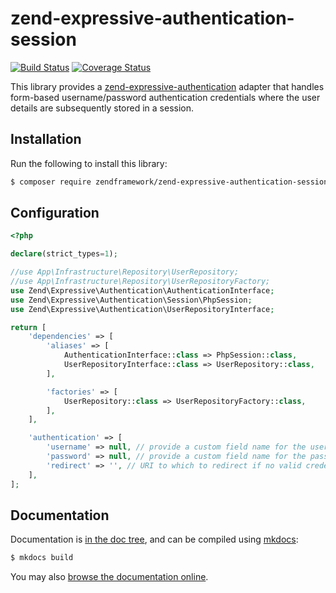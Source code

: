 # zend-expressive-authentication-session

[![Build Status](https://secure.travis-ci.org/zendframework/zend-expressive-authentication-session.svg?branch=master)](https://secure.travis-ci.org/zendframework/zend-expressive-authentication-session)
[![Coverage Status](https://coveralls.io/repos/github/zendframework/zend-expressive-authentication-session/badge.svg?branch=master)](https://coveralls.io/github/zendframework/zend-expressive-authentication-session?branch=master)

This library provides a [zend-expressive-authentication](https://github.com/zendframework/zend-expressive-authentication/)
adapter that handles form-based username/password authentication credentials
where the user details are subsequently stored in a session.

## Installation

Run the following to install this library:

```bash
$ composer require zendframework/zend-expressive-authentication-session
```

## Configuration

```php
<?php

declare(strict_types=1);

//use App\Infrastructure\Repository\UserRepository;
//use App\Infrastructure\Repository\UserRepositoryFactory;
use Zend\Expressive\Authentication\AuthenticationInterface;
use Zend\Expressive\Authentication\Session\PhpSession;
use Zend\Expressive\Authentication\UserRepositoryInterface;

return [
    'dependencies' => [
        'aliases' => [
            AuthenticationInterface::class => PhpSession::class,
            UserRepositoryInterface::class => UserRepository::class,
        ],

        'factories' => [
            UserRepository::class => UserRepositoryFactory::class,
        ],
    ],

    'authentication' => [
        'username' => null, // provide a custom field name for the username
        'password' => null, // provide a custom field name for the password
        'redirect' => '', // URI to which to redirect if no valid credentials present
    ],
];
```

## Documentation

Documentation is [in the doc tree](docs/book/), and can be compiled using [mkdocs](http://www.mkdocs.org):

```bash
$ mkdocs build
```

You may also [browse the documentation online](https://docs.zendframework.com/zend-expressive-authentication-session/).
